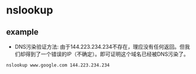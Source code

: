 # nslookup

## example
- DNS污染验证方法: 由于144.223.234.234不存在，理应没有任何返回。但我们却得到了一个错误的IP（不确定）。即可证明这个域名已经被DNS污染了。
```sh
nslookup www.google.com 144.223.234.234
```
